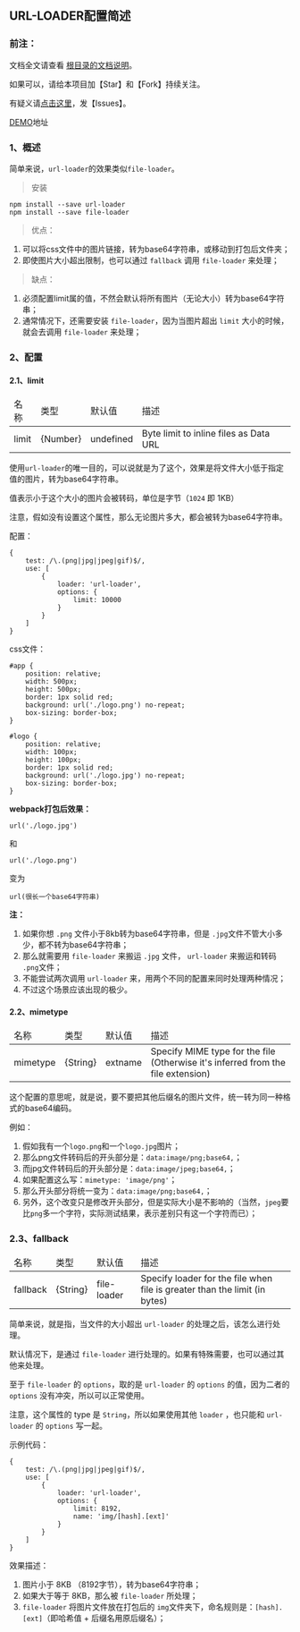 ﻿<h2>URL-LOADER配置简述</h2>

<h3>前注：</h3>

文档全文请查看 [根目录的文档说明](https://github.com/qq20004604/webpack-study)。

如果可以，请给本项目加【Star】和【Fork】持续关注。

有疑义请[点击这里](https://github.com/qq20004604/webpack-study/issues)，发【Issues】。

[DEMO](https://github.com/qq20004604/webpack-study/tree/master/5%E3%80%81Loader/style_loader)地址

<h3>1、概述</h3>

简单来说，``url-loader``的效果类似``file-loader``。

>安装

```
npm install --save url-loader
npm install --save file-loader
```

>优点：

1. 可以将css文件中的图片链接，转为base64字符串，或移动到打包后文件夹；
2. 即使图片大小超出限制，也可以通过 ``fallback`` 调用 ``file-loader`` 来处理；

>缺点：

1. 必须配置limit属的值，不然会默认将所有图片（无论大小）转为base64字符串；
2. 通常情况下，还需要安装 ``file-loader``，因为当图片超出 ``limit`` 大小的时候，就会去调用 ``file-loader`` 来处理；


<h3>2、配置</h3>

<h4>2.1、limit</h4>

<table>
    <thead>
    <tr>
        <td>名称</td>
        <td>类型</td>
        <td>默认值</td>
        <td>描述</td>
    </tr>
    </thead>
    <tbody>
    <tr>
    	<td>limit</td>
    	<td>{Number}</td>
    	<td>undefined</td>
    	<td>Byte limit to inline files as Data URL</td>
	</tr>
	</tbody>
</table>

使用``url-loader``的唯一目的，可以说就是为了这个，效果是将文件大小低于指定值的图片，转为base64字符串。

值表示小于这个大小的图片会被转码，单位是字节（``1024`` 即 1KB）

注意，假如没有设置这个属性，那么无论图片多大，都会被转为base64字符串。

配置：

```
{
    test: /\.(png|jpg|jpeg|gif)$/,
    use: [
        {
            loader: 'url-loader',
            options: {
                limit: 10000
            }
        }
    ]
}
```

css文件：

```
#app {
    position: relative;
    width: 500px;
    height: 500px;
    border: 1px solid red;
    background: url('./logo.png') no-repeat;
    box-sizing: border-box;
}

#logo {
    position: relative;
    width: 100px;
    height: 100px;
    border: 1px solid red;
    background: url('./logo.jpg') no-repeat;
    box-sizing: border-box;
}
```

<b>webpack打包后效果：</b>

```
url('./logo.jpg')
``` 

和

```
url('./logo.png')
```

变为

``url(很长一个base64字符串)``

<b>注：</b>

1. 如果你想 ``.png`` 文件小于8kb转为base64字符串，但是 ``.jpg``文件不管大小多少，都不转为base64字符串；
2. 那么就需要用 ``file-loader`` 来搬运 ``.jpg`` 文件， ``url-loader`` 来搬运和转码 ``.png``文件；
3. 不能尝试两次调用 ``url-loader`` 来，用两个不同的配置来同时处理两种情况；
4. 不过这个场景应该出现的极少。

<h4>2.2、mimetype</h4>

<table>
    <thead>
    <tr>
        <td>名称</td>
        <td>类型</td>
        <td>默认值</td>
        <td>描述</td>
    </tr>
    </thead>
    <tbody>
    <tr>
    	<td>mimetype</td>
    	<td>{String}</td>
    	<td>extname</td>
    	<td>Specify MIME type for the file (Otherwise it's inferred from the file extension)</td>
	</tr>
	</tbody>
</table>

这个配置的意思呢，就是说，要不要把其他后缀名的图片文件，统一转为同一种格式的base64编码。

例如：

1. 假如我有一个``logo.png``和一个``logo.jpg``图片；
2. 那么png文件转码后的开头部分是：``data:image/png;base64,``；
3. 而jpg文件转码后的开头部分是：``data:image/jpeg;base64,``；
4. 如果配置这么写：``mimetype: 'image/png'``；
5. 那么开头部分将统一变为：``data:image/png;base64,``；
6. 另外，这个改变只是修改开头部分，但是实际大小是不影响的（当然，``jpeg``要比``png``多一个字符，实际测试结果，表示差别只有这一个字符而已）；

<h3>2.3、fallback</h3>

<table>
    <thead>
    <tr>
        <td>名称</td>
        <td>类型</td>
        <td>默认值</td>
        <td>描述</td>
    </tr>
    </thead>
    <tbody>
    <tr>
    	<td>fallback</td>
    	<td>{String}</td>
    	<td>file-loader</td>
    	<td>Specify loader for the file when file is greater than the limit (in bytes)</td>
	</tr>
	</tbody>
</table>

简单来说，就是指，当文件的大小超出 ``url-loader`` 的处理之后，该怎么进行处理。

默认情况下，是通过 ``file-loader`` 进行处理的。如果有特殊需要，也可以通过其他来处理。

至于 ``file-loader`` 的 ``options``，取的是 ``url-loader`` 的 ``options`` 的值，因为二者的 ``options`` 没有冲突，所以可以正常使用。

注意，这个属性的 type 是 ``String``，所以如果使用其他 ``loader`` ，也只能和 ``url-loader`` 的 ``options`` 写一起。

示例代码：

```
{
    test: /\.(png|jpg|jpeg|gif)$/,
    use: [
        {
            loader: 'url-loader',
            options: {
                limit: 8192,
                name: 'img/[hash].[ext]'
            }
        }
    ]
}
```

效果描述：

1. 图片小于 8KB （8192字节），转为base64字符串；
2. 如果大于等于 8KB，那么被 ``file-loader`` 所处理；
3. ``file-loader`` 将图片文件放在打包后的 ``img``文件夹下，命名规则是：``[hash].[ext]``（即哈希值 + 后缀名用原后缀名）；